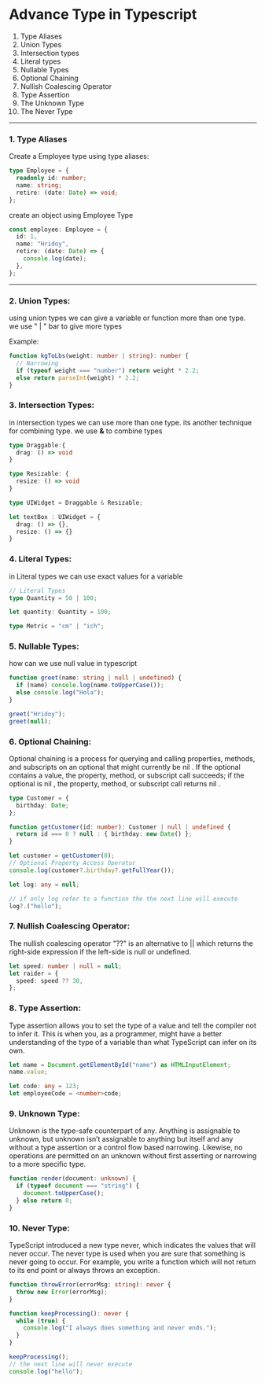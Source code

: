 # **Advance Type in Typescript**

<!-- Lis Item -->

1. Type Aliases
1. Union Types
1. Intersection types
1. Literal types
1. Nullable Types
1. Optional Chaining
1. Nullish Coalescing Operator
1. Type Assertion
1. The Unknown Type
1. The Never Type

---

### 1. Type Aliases

Create a Employee type using type aliases:

```typescript
type Employee = {
  readonly id: number;
  name: string;
  retire: (date: Date) => void;
};
```

create an object using Employee Type

```typescript
const employee: Employee = {
  id: 1,
  name: "Hridoy",
  retire: (date: Date) => {
    console.log(date);
  },
};
```

---

### 2. Union Types:

using union types we can give a variable or function more than one type. we use " | " bar to give more types

Example:

```typescript
function kgToLbs(weight: number | string): number {
  // Narrowing
  if (typeof weight === "number") return weight * 2.2;
  else return parseInt(weight) * 2.2;
}
```

### 3. Intersection Types:

in intersection types we can use more than one type. its another technique for combining type. we use **&** to combine types

```typescript
type Draggable:{
  drag: () => void
}

type Resizable: {
  resize: () => void
}

type UIWidget = Draggable & Resizable;

let textBox : UIWidget = {
  drag: () => {},
  resize: () => {}
}

```

### 4. Literal Types:

in Literal types we can use exact values for a variable

```typescript
// Literal Types
type Quantity = 50 | 100;

let quantity: Quantity = 100;

type Metric = "cm" | "ich";
```

### 5. Nullable Types:

how can we use null value in typescript

```typescript
function greet(name: string | null | undefined) {
  if (name) console.log(name.toUpperCase());
  else console.log("Hola");
}

greet("Hridoy");
greet(null);
```

### 6. Optional Chaining:

Optional chaining is a process for querying and calling properties, methods, and subscripts on an optional that might currently be nil . If the optional contains a value, the property, method, or subscript call succeeds; if the optional is nil , the property, method, or subscript call returns nil .

```typescript
type Customer = {
  birthday: Date;
};

function getCustomer(id: number): Customer | null | undefined {
  return id === 0 ? null : { birthday: new Date() };
}

let customer = getCustomer(0);
// Optional Property Access Operator
console.log(customer?.birthday?.getFullYear());

let log: any = null;

// if only log refer to a function the the next line will execute
log?.("hello");
```

### 7. Nullish Coalescing Operator:

The nullish coalescing operator "??" is an alternative to || which returns the right-side expression if the left-side is null or undefined.

```typescript
let speed: number | null = null;
let raider = {
  speed: speed ?? 30,
};
```

### 8. Type Assertion:

Type assertion allows you to set the type of a value and tell the compiler not to infer it. This is when you, as a programmer, might have a better understanding of the type of a variable than what TypeScript can infer on its own.

```typescript
let name = Document.getElementById("name") as HTMLInputElement;
name.value;

let code: any = 123;
let employeeCode = <number>code;
```

### 9. Unknown Type:

Unknown is the type-safe counterpart of any. Anything is assignable to unknown, but unknown isn’t assignable to anything but itself and any without a type assertion or a control flow based narrowing. Likewise, no operations are permitted on an unknown without first asserting or narrowing to a more specific type.

```typescript
function render(document: unknown) {
  if (typeof document === "string") {
    document.toUpperCase();
  } else return 0;
}
```

### 10. Never Type:

TypeScript introduced a new type never, which indicates the values that will never occur.
The never type is used when you are sure that something is never going to occur. For example, you write a function which will not return to its end point or always throws an exception.

```typescript
function throwError(errorMsg: string): never {
  throw new Error(errorMsg);
}

function keepProcessing(): never {
  while (true) {
    console.log("I always does something and never ends.");
  }
}

keepProcessing();
// the next line will never execute
console.log("hello");
```
